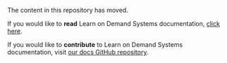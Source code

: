 The content in this repository has moved. 

If you would like to **read** Learn on Demand Systems documentation, [click here](https://labondemand.com/Help/?caller=%2FLabProfile%2F38658&src=https%3A%2F%2Fraw.githubusercontent.com%2FLearnOnDemandSystems%2Fdocs%2Fmaster%2Flod-home.md).

If you would like to **contribute** to Learn on Demand Systems documentation, visit [our docs GitHub repository](https://github.com/LearnOnDemandSystems/docs).
